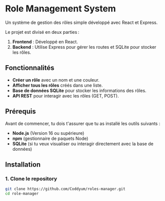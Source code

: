 # Role Management System

Un système de gestion des rôles simple développé avec React et Express.

Le projet est divisé en deux parties :

1. **Frontend** : Développé en React.
2. **Backend** : Utilise Express pour gérer les routes et SQLite pour stocker les rôles.

## Fonctionnalités

-   **Créer un rôle** avec un nom et une couleur.
-   **Afficher tous les rôles** créés dans une liste.
-   **Base de données SQLite** pour stocker les informations des rôles.
-   **API REST** pour interagir avec les rôles (GET, POST).

## Prérequis

Avant de commencer, tu dois t'assurer que tu as installé les outils suivants :

-   **Node.js** (Version 16 ou supérieure)
-   **npm** (gestionnaire de paquets Node)
-   **SQLite** (si tu veux visualiser ou interagir directement avec la base de données)

## Installation

### 1. Clone le repository

```bash
git clone https://github.com/Coddyum/roles-manager.git
cd role-manager
```
